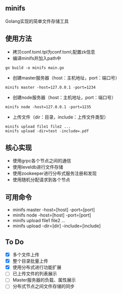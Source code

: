 ## minifs
Golang实现的简单文件存储工具

## 使用方法
- 拷贝conf.toml.tpl为conf.toml,配置zk信息
- 编译minifs并加入path中

```
go build -o minifs main.go
```
- 创建master服务器（host：主机地址，port：端口号）

```
minifs master -host=127.0.0.1 -port=1234
```
- 创建node服务器（host：主机地址，port：端口号）

```
minifs node -host=127.0.0.1 -port=1235
```
- 上传文件（dir：目录，include：上传文件类型）

```
minifs upload file1 file2 ...
minifs upload -dir=test -include=.pdf
```  

## 核心实现
- 使用grpc各个节点之间的通信
- 使用leveldb进行文件存储
- 使用zookeeper进行分布式服务注册和发现
- 使用随机分配请求到各个节点

## 可用命令
- minifs master -host=[host] -port=[port] 
- minifs node -host=[host] -port=[port] 
- minifs upload file1 file2 ...
- minifs upload -dir=[dir] -include=[include]

## To Do
- [x] 多个文件上传
- [x] 整个目录批量上传
- [x] 使用分布式进行功能扩展
- [ ] 已上传文件的列表展示
- [ ] Master服务器的负载、属性展示
- [ ] 分布式节点之间文件存储的同步